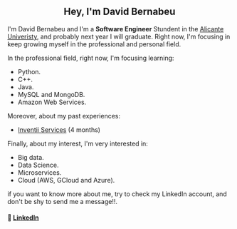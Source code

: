 <h2 align="center">Hey, I'm David Bernabeu</h2>

I'm David Bernabeu and I'm a **Software Engineer** Stundent in the [Alicante Univeristy](https://www.ua.es/), and probably next year I will graduate.
Right now, I'm focusing in keep growing myself in the professional and personal field. 
  
In the professional field, right now, I'm focusing learning:
- Python.
- C++.
- Java.
- MySQL and MongoDB.
- Amazon Web Services.
 
Moreover, about my past experiences:
- [Inventii Services](https://iinventi.com/) (4 months)


Finally, about my interest, I'm very interested in:
- Big data.
- Data Science.
- Microservices.
- Cloud (AWS, GCloud and Azure).


if you want to know more about me, try to check my LinkedIn account, and don't be shy to send me a message!!.

#### 📩 [LinkedIn](https://www.linkedin.com/in/david-bernabeu-676036214)
